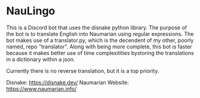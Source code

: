 # NauLingo
This is a Discord bot that uses the disnake python library. The purpose of the bot is to translate English into Naumarian using regular expressions.
The bot makes use of a translator.py, which is the decendent of my other, poorly named, repo "translator". Along with being more complete, this bot is faster
because it makes better use of time complexitities bystoring the translations in a dictionary within a json.

Currently there is no reverse translation, but it is a top priority.

Disnake: https://disnake.dev/
Naumarian Website: https://www.naumarian.info/
